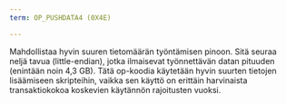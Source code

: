 ```yaml
---
term: OP_PUSHDATA4 (0X4E)

---
```

Mahdollistaa hyvin suuren tietomäärän työntämisen pinoon. Sitä seuraa neljä tavua (little-endian), jotka ilmaisevat työnnettävän datan pituuden (enintään noin 4,3 GB). Tätä op-koodia käytetään hyvin suurten tietojen lisäämiseen skripteihin, vaikka sen käyttö on erittäin harvinaista transaktiokokoa koskevien käytännön rajoitusten vuoksi.
